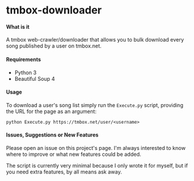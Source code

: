 # tmbox-downloader

#### What is it

A tmbox web-crawler/downloader that allows you to bulk download every song published by a user on tmbox.net.

#### Requirements

- Python 3
- Beautiful Soup 4

#### Usage

To download a user's song list simply run the `Execute.py` script, providing the URL for the page as an argument:

`python Execute.py https://tmbox.net/user/<username>`

#### Issues, Suggestions or New Features

Please open an issue on this project's page. I'm always interested to know where to improve or what new features could be added. 

The script is currently very minimal because I only wrote it for myself, but if you need extra features, by all means ask away.
